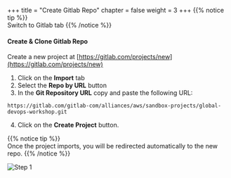+++
title = "Create Gitlab Repo"
chapter = false
weight = 3
+++
{{% notice tip %}}                                                                                                                          
Switch to Gitlab tab
{{% /notice %}}

#### Create & Clone Gitlab Repo

Create a new project at [https://gitlab.com/projects/new](https://gitlab.com/projects/new)


1. Click on the __Import__ tab
2. Select the __Repo by URL__ button
3. In the __Git Repository URL__ copy and paste the following URL:
  ```
  https://gitlab.com/gitlab-com/alliances/aws/sandbox-projects/global-devops-workshop.git
  ```
4. Click on the __Create Project__ button. 

{{% notice tip %}}                                                                                                                          
Once the project imports, you will be redirected automatically to the new repo. 
{{% /notice %}}

![Step 1](/images/gitlab/gitlab_step1.png)


